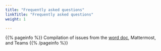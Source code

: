 ```yaml
---
title: "Frequently asked questions"
linkTitle: "Frequently asked questions"
weight: 1

---
```


{{% pageinfo %}}
Compilation of issues from the [word doc](https://docs.google.com/document/d/14-jokK4MLbnJk44QaAtIH2LnxrVBooA6u3ZqI6nrPpw/edit), Mattermost, and Teams
{{% /pageinfo %}}